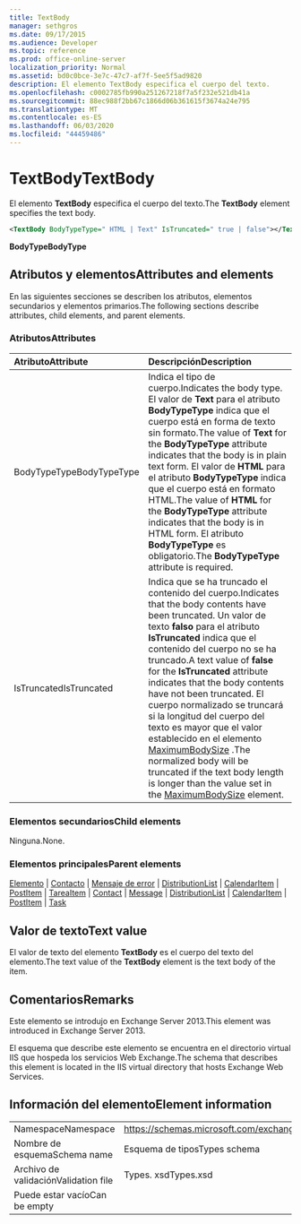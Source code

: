 ```yaml
---
title: TextBody
manager: sethgros
ms.date: 09/17/2015
ms.audience: Developer
ms.topic: reference
ms.prod: office-online-server
localization_priority: Normal
ms.assetid: bd0c0bce-3e7c-47c7-af7f-5ee5f5ad9820
description: El elemento TextBody especifica el cuerpo del texto.
ms.openlocfilehash: c0002785fb990a251267218f7a5f232e521db41a
ms.sourcegitcommit: 88ec988f2bb67c1866d06b361615f3674a24e795
ms.translationtype: MT
ms.contentlocale: es-ES
ms.lasthandoff: 06/03/2020
ms.locfileid: "44459486"
---
```

# <a name="textbody"></a><span data-ttu-id="aa7ad-103">TextBody</span><span class="sxs-lookup"><span data-stu-id="aa7ad-103">TextBody</span></span>

<span data-ttu-id="aa7ad-104">El elemento **TextBody** especifica el cuerpo del texto.</span><span class="sxs-lookup"><span data-stu-id="aa7ad-104">The **TextBody** element specifies the text body.</span></span> 
  
```XML
<TextBody BodyTypeType=" HTML | Text" IsTruncated=" true | false"></TextBody>
```

 <span data-ttu-id="aa7ad-105">**BodyType**</span><span class="sxs-lookup"><span data-stu-id="aa7ad-105">**BodyType**</span></span>
## <a name="attributes-and-elements"></a><span data-ttu-id="aa7ad-106">Atributos y elementos</span><span class="sxs-lookup"><span data-stu-id="aa7ad-106">Attributes and elements</span></span>

<span data-ttu-id="aa7ad-107">En las siguientes secciones se describen los atributos, elementos secundarios y elementos primarios.</span><span class="sxs-lookup"><span data-stu-id="aa7ad-107">The following sections describe attributes, child elements, and parent elements.</span></span>
  
### <a name="attributes"></a><span data-ttu-id="aa7ad-108">Atributos</span><span class="sxs-lookup"><span data-stu-id="aa7ad-108">Attributes</span></span>

|<span data-ttu-id="aa7ad-109">**Atributo**</span><span class="sxs-lookup"><span data-stu-id="aa7ad-109">**Attribute**</span></span>|<span data-ttu-id="aa7ad-110">**Descripción**</span><span class="sxs-lookup"><span data-stu-id="aa7ad-110">**Description**</span></span>|
|:-----|:-----|
|<span data-ttu-id="aa7ad-111">BodyTypeType</span><span class="sxs-lookup"><span data-stu-id="aa7ad-111">BodyTypeType</span></span>  <br/> |<span data-ttu-id="aa7ad-112">Indica el tipo de cuerpo.</span><span class="sxs-lookup"><span data-stu-id="aa7ad-112">Indicates the body type.</span></span> <span data-ttu-id="aa7ad-113">El valor de **Text** para el atributo **BodyTypeType** indica que el cuerpo está en forma de texto sin formato.</span><span class="sxs-lookup"><span data-stu-id="aa7ad-113">The value of **Text** for the **BodyTypeType** attribute indicates that the body is in plain text form.</span></span> <span data-ttu-id="aa7ad-114">El valor de **HTML** para el atributo **BodyTypeType** indica que el cuerpo está en formato HTML.</span><span class="sxs-lookup"><span data-stu-id="aa7ad-114">The value of **HTML** for the **BodyTypeType** attribute indicates that the body is in HTML form.</span></span> <span data-ttu-id="aa7ad-115">El atributo **BodyTypeType** es obligatorio.</span><span class="sxs-lookup"><span data-stu-id="aa7ad-115">The **BodyTypeType** attribute is required.</span></span>  <br/> |
|<span data-ttu-id="aa7ad-116">IsTruncated</span><span class="sxs-lookup"><span data-stu-id="aa7ad-116">IsTruncated</span></span>  <br/> |<span data-ttu-id="aa7ad-117">Indica que se ha truncado el contenido del cuerpo.</span><span class="sxs-lookup"><span data-stu-id="aa7ad-117">Indicates that the body contents have been truncated.</span></span> <span data-ttu-id="aa7ad-118">Un valor de texto **falso** para el atributo **IsTruncated** indica que el contenido del cuerpo no se ha truncado.</span><span class="sxs-lookup"><span data-stu-id="aa7ad-118">A text value of **false** for the **IsTruncated** attribute indicates that the body contents have not been truncated.</span></span> <span data-ttu-id="aa7ad-119">El cuerpo normalizado se truncará si la longitud del cuerpo del texto es mayor que el valor establecido en el elemento [MaximumBodySize](maximumbodysize.md) .</span><span class="sxs-lookup"><span data-stu-id="aa7ad-119">The normalized body will be truncated if the text body length is longer than the value set in the [MaximumBodySize](maximumbodysize.md) element.</span></span>  <br/> |
   
### <a name="child-elements"></a><span data-ttu-id="aa7ad-120">Elementos secundarios</span><span class="sxs-lookup"><span data-stu-id="aa7ad-120">Child elements</span></span>

<span data-ttu-id="aa7ad-121">Ninguna.</span><span class="sxs-lookup"><span data-stu-id="aa7ad-121">None.</span></span>
  
### <a name="parent-elements"></a><span data-ttu-id="aa7ad-122">Elementos principales</span><span class="sxs-lookup"><span data-stu-id="aa7ad-122">Parent elements</span></span>

<span data-ttu-id="aa7ad-123">[Elemento](item.md)  |  [Contacto](contact.md)  |  [Mensaje de error](message-ex15websvcsotherref.md)  |  [DistributionList](distributionlist.md)  |  [CalendarItem](calendaritem.md)  |  [PostItem](postitem.md)  |  [Tarea](task.md)</span><span class="sxs-lookup"><span data-stu-id="aa7ad-123">[Item](item.md) | [Contact](contact.md) | [Message](message-ex15websvcsotherref.md) | [DistributionList](distributionlist.md) | [CalendarItem](calendaritem.md) | [PostItem](postitem.md) | [Task](task.md)</span></span>
  
## <a name="text-value"></a><span data-ttu-id="aa7ad-124">Valor de texto</span><span class="sxs-lookup"><span data-stu-id="aa7ad-124">Text value</span></span>

<span data-ttu-id="aa7ad-125">El valor de texto del elemento **TextBody** es el cuerpo del texto del elemento.</span><span class="sxs-lookup"><span data-stu-id="aa7ad-125">The text value of the **TextBody** element is the text body of the item.</span></span> 
  
## <a name="remarks"></a><span data-ttu-id="aa7ad-126">Comentarios</span><span class="sxs-lookup"><span data-stu-id="aa7ad-126">Remarks</span></span>

<span data-ttu-id="aa7ad-127">Este elemento se introdujo en Exchange Server 2013.</span><span class="sxs-lookup"><span data-stu-id="aa7ad-127">This element was introduced in Exchange Server 2013.</span></span>
  
<span data-ttu-id="aa7ad-128">El esquema que describe este elemento se encuentra en el directorio virtual IIS que hospeda los servicios Web Exchange.</span><span class="sxs-lookup"><span data-stu-id="aa7ad-128">The schema that describes this element is located in the IIS virtual directory that hosts Exchange Web Services.</span></span>
  
## <a name="element-information"></a><span data-ttu-id="aa7ad-129">Información del elemento</span><span class="sxs-lookup"><span data-stu-id="aa7ad-129">Element information</span></span>

|||
|:-----|:-----|
|<span data-ttu-id="aa7ad-130">Namespace</span><span class="sxs-lookup"><span data-stu-id="aa7ad-130">Namespace</span></span>  <br/> |https://schemas.microsoft.com/exchange/services/2006/types  <br/> |
|<span data-ttu-id="aa7ad-131">Nombre de esquema</span><span class="sxs-lookup"><span data-stu-id="aa7ad-131">Schema name</span></span>  <br/> |<span data-ttu-id="aa7ad-132">Esquema de tipos</span><span class="sxs-lookup"><span data-stu-id="aa7ad-132">Types schema</span></span>  <br/> |
|<span data-ttu-id="aa7ad-133">Archivo de validación</span><span class="sxs-lookup"><span data-stu-id="aa7ad-133">Validation file</span></span>  <br/> |<span data-ttu-id="aa7ad-134">Types. xsd</span><span class="sxs-lookup"><span data-stu-id="aa7ad-134">Types.xsd</span></span>  <br/> |
|<span data-ttu-id="aa7ad-135">Puede estar vacío</span><span class="sxs-lookup"><span data-stu-id="aa7ad-135">Can be empty</span></span>  <br/> ||
   


